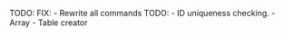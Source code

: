TODO:
    FIX:
        - Rewrite all commands
    TODO:
        - ID uniqueness checking.
        - Array
        - Table creator
